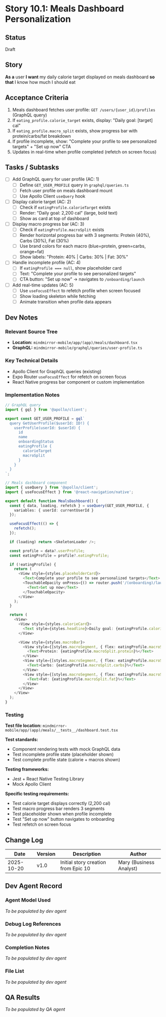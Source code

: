 # Story 10.1: Meals Dashboard Personalization

## Status
Draft

## Story
**As a** user
**I want** my daily calorie target displayed on meals dashboard
**so that** I know how much I should eat

## Acceptance Criteria

1. Meals dashboard fetches user profile: `GET /users/{user_id}/profiles` (GraphQL query)
2. If `eating_profile.calorie_target` exists, display: "Daily goal: [target] cal"
3. If `eating_profile.macro_split` exists, show progress bar with protein/carbs/fat breakdown
4. If profile incomplete, show: "Complete your profile to see personalized targets" + "Set up now" CTA
5. Updates in real-time when profile completed (refetch on screen focus)

## Tasks / Subtasks

- [ ] Add GraphQL query for user profile (AC: 1)
  - [ ] Define `GET_USER_PROFILE` query in `graphql/queries.ts`
  - [ ] Fetch user profile on meals dashboard mount
  - [ ] Use Apollo Client `useQuery` hook

- [ ] Display calorie target (AC: 2)
  - [ ] Check if `eatingProfile.calorieTarget` exists
  - [ ] Render: "Daily goal: 2,200 cal" (large, bold text)
  - [ ] Show as card at top of dashboard

- [ ] Display macro progress bar (AC: 3)
  - [ ] Check if `eatingProfile.macroSplit` exists
  - [ ] Render horizontal progress bar with 3 segments: Protein (40%), Carbs (30%), Fat (30%)
  - [ ] Use brand colors for each macro (blue=protein, green=carbs, orange=fat)
  - [ ] Show labels: "Protein: 40% | Carbs: 30% | Fat: 30%"

- [ ] Handle incomplete profile (AC: 4)
  - [ ] If `eatingProfile === null`, show placeholder card
  - [ ] Text: "Complete your profile to see personalized targets"
  - [ ] CTA button: "Set up now" → navigates to `/onboarding/launch`

- [ ] Add real-time updates (AC: 5)
  - [ ] Use `useFocusEffect` to refetch profile when screen focused
  - [ ] Show loading skeleton while fetching
  - [ ] Animate transition when profile data appears

## Dev Notes

### Relevant Source Tree
- **Location:** `mindmirror-mobile/app/(app)/meals/dashboard.tsx`
- **GraphQL:** `mindmirror-mobile/graphql/queries/user-profile.ts`

### Key Technical Details
- Apollo Client for GraphQL queries (existing)
- Expo Router `useFocusEffect` for refetch on screen focus
- React Native progress bar component or custom implementation

### Implementation Notes
```typescript
// GraphQL query
import { gql } from '@apollo/client';

export const GET_USER_PROFILE = gql`
  query GetUserProfile($userId: ID!) {
    userProfile(userId: $userId) {
      id
      name
      onboardingStatus
      eatingProfile {
        calorieTarget
        macroSplit
      }
    }
  }
`;

// Meals dashboard component
import { useQuery } from '@apollo/client';
import { useFocusEffect } from '@react-navigation/native';

export default function MealsDashboard() {
  const { data, loading, refetch } = useQuery(GET_USER_PROFILE, {
    variables: { userId: currentUserId }
  });

  useFocusEffect(() => {
    refetch();
  });

  if (loading) return <SkeletonLoader />;

  const profile = data?.userProfile;
  const eatingProfile = profile?.eatingProfile;

  if (!eatingProfile) {
    return (
      <View style={styles.placeholderCard}>
        <Text>Complete your profile to see personalized targets</Text>
        <TouchableOpacity onPress={() => router.push('/(onboarding)/launch')}>
          <Text>Set up now</Text>
        </TouchableOpacity>
      </View>
    );
  }

  return (
    <View>
      <View style={styles.calorieCard}>
        <Text style={styles.headline}>Daily goal: {eatingProfile.calorieTarget} cal</Text>
      </View>

      <View style={styles.macroBar}>
        <View style={[styles.macroSegment, { flex: eatingProfile.macroSplit.protein }]}>
          <Text>Protein: {eatingProfile.macroSplit.protein}%</Text>
        </View>
        <View style={[styles.macroSegment, { flex: eatingProfile.macroSplit.carbs }]}>
          <Text>Carbs: {eatingProfile.macroSplit.carbs}%</Text>
        </View>
        <View style={[styles.macroSegment, { flex: eatingProfile.macroSplit.fat }]}>
          <Text>Fat: {eatingProfile.macroSplit.fat}%</Text>
        </View>
      </View>
    </View>
  );
}
```

### Testing
**Test file location:** `mindmirror-mobile/app/(app)/meals/__tests__/dashboard.test.tsx`

**Test standards:**
- Component rendering tests with mock GraphQL data
- Test incomplete profile state (placeholder shown)
- Test complete profile state (calorie + macros shown)

**Testing frameworks:**
- Jest + React Native Testing Library
- Mock Apollo Client

**Specific testing requirements:**
- Test calorie target displays correctly (2,200 cal)
- Test macro progress bar renders 3 segments
- Test placeholder shown when profile incomplete
- Test "Set up now" button navigates to onboarding
- Test refetch on screen focus

## Change Log

| Date | Version | Description | Author |
|------|---------|-------------|--------|
| 2025-10-20 | v1.0 | Initial story creation from Epic 10 | Mary (Business Analyst) |

## Dev Agent Record

### Agent Model Used
_To be populated by dev agent_

### Debug Log References
_To be populated by dev agent_

### Completion Notes
_To be populated by dev agent_

### File List
_To be populated by dev agent_

## QA Results
_To be populated by QA agent_
